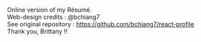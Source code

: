 Online version of my Résumé.</br>
Web-design credits : @bchiang7</br>
See original repository : https://github.com/bchiang7/react-profile</br>
Thank you, Brittany !!
